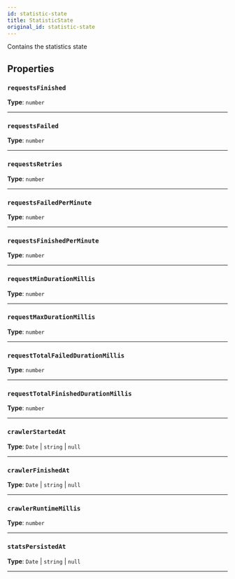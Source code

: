 ```yaml
---
id: statistic-state
title: StatisticState
original_id: statistic-state
---
```


<a name="statisticstate"></a>

Contains the statistics state

## Properties

### `requestsFinished`

**Type**: `number`

---

### `requestsFailed`

**Type**: `number`

---

### `requestsRetries`

**Type**: `number`

---

### `requestsFailedPerMinute`

**Type**: `number`

---

### `requestsFinishedPerMinute`

**Type**: `number`

---

### `requestMinDurationMillis`

**Type**: `number`

---

### `requestMaxDurationMillis`

**Type**: `number`

---

### `requestTotalFailedDurationMillis`

**Type**: `number`

---

### `requestTotalFinishedDurationMillis`

**Type**: `number`

---

### `crawlerStartedAt`

**Type**: `Date` | `string` | `null`

---

### `crawlerFinishedAt`

**Type**: `Date` | `string` | `null`

---

### `crawlerRuntimeMillis`

**Type**: `number`

---

### `statsPersistedAt`

**Type**: `Date` | `string` | `null`

---

